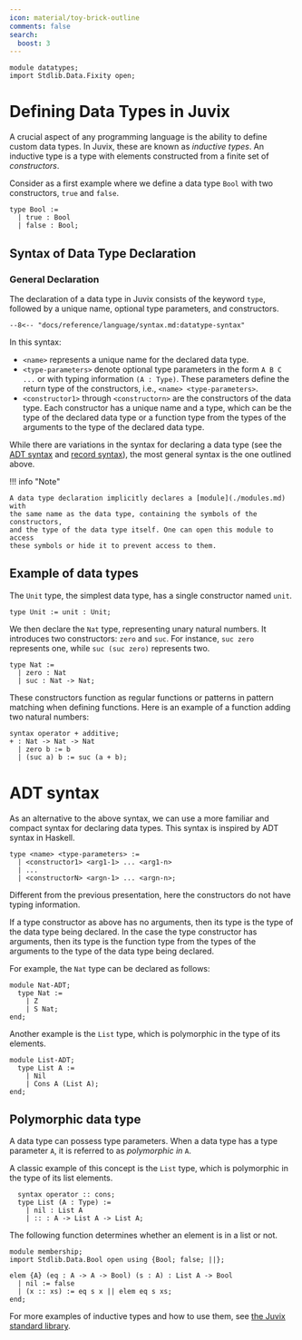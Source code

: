 ```yaml
---
icon: material/toy-brick-outline
comments: false
search:
  boost: 3
---
```


```juvix hide
module datatypes;
import Stdlib.Data.Fixity open;
```

# Defining Data Types in Juvix

A crucial aspect of any programming language is the ability to define custom
data types. In Juvix, these are known as _inductive types_. An inductive type is
a type with elements constructed from a finite set of _constructors_.

Consider as a first example where we define a data type `Bool` with two
constructors, `true` and `false`.

```juvix
type Bool :=
  | true : Bool
  | false : Bool;
```

## Syntax of Data Type Declaration

### General Declaration

The declaration of a data type in Juvix consists of the keyword `type`, followed
by a unique name, optional type parameters, and constructors.

```text
--8<-- "docs/reference/language/syntax.md:datatype-syntax"
```

In this syntax:

- `<name>` represents a unique name for the declared data type.
- `<type-parameters>` denote optional type parameters in the form `A B C ...` or
  with typing information `(A : Type)`. These parameters define the return type
  of the constructors, i.e., `<name> <type-parameters>`.
- `<constructor1>` through `<constructorn>` are the constructors of the data
  type. Each constructor has a unique name and a type, which can be the type of
  the declared data type or a function type from the types of the arguments to
  the type of the declared data type.

While there are variations in the syntax for declaring a data type (see the [ADT
syntax](#adt-syntax) and [record syntax](./records.md)), the most general syntax
is the one outlined above.

!!! info "Note"

    A data type declaration implicitly declares a [module](./modules.md) with
    the same name as the data type, containing the symbols of the constructors,
    and the type of the data type itself. One can open this module to access
    these symbols or hide it to prevent access to them.

## Example of data types

The `Unit` type, the simplest data type, has a single constructor named `unit`.

```juvix
type Unit := unit : Unit;
```

We then declare the `Nat` type, representing unary natural numbers. It
introduces two constructors: `zero` and `suc`. For instance, `suc zero`
represents one, while `suc (suc zero)` represents two.

```juvix
type Nat :=
  | zero : Nat
  | suc : Nat -> Nat;
```

These constructors function as regular functions or patterns in pattern matching
when defining functions. Here is an example of a function adding two natural
numbers:

```juvix
syntax operator + additive;
+ : Nat -> Nat -> Nat
  | zero b := b
  | (suc a) b := suc (a + b);
```

# ADT syntax

As an alternative to the above syntax, we can use a more familiar and compact
syntax for declaring data types. This syntax is inspired by ADT syntax in Haskell.

```text
type <name> <type-parameters> :=
  | <constructor1> <arg1-1> ... <arg1-n>
  | ...
  | <constructorN> <argn-1> ... <argn-n>;
```

Different from the previous presentation, here the constructors do not have
typing information.

If a type constructor as above has no arguments, then its type is
the type of the data type being declared. In the case the type constructor has
arguments, then its type is the function type from the types of the arguments to
the type of the data type being declared.

For example, the `Nat` type can be declared as follows:

```juvix
module Nat-ADT;
  type Nat :=
    | Z
    | S Nat;
end;
```

Another example is the `List` type, which is polymorphic in the type of its
elements.

```juvix
module List-ADT;
  type List A :=
    | Nil
    | Cons A (List A);
end;
```

## Polymorphic data type

A data type can possess type parameters. When a data type has a type parameter
`A`, it is referred to as _polymorphic in_ `A`.

A classic example of this concept is the `List` type, which is polymorphic in
the type of its list elements.

```juvix
  syntax operator :: cons;
  type List (A : Type) :=
    | nil : List A
    | :: : A -> List A -> List A;
```

The following function determines whether an element is in a list or not.

```juvix
module membership;
import Stdlib.Data.Bool open using {Bool; false; ||};

elem {A} (eq : A -> A -> Bool) (s : A) : List A -> Bool
  | nil := false
  | (x :: xs) := eq s x || elem eq s xs;
end;
```

For more examples of inductive types and how to use them, see [the Juvix
standard library](https://anoma.github.io/juvix-stdlib/).
